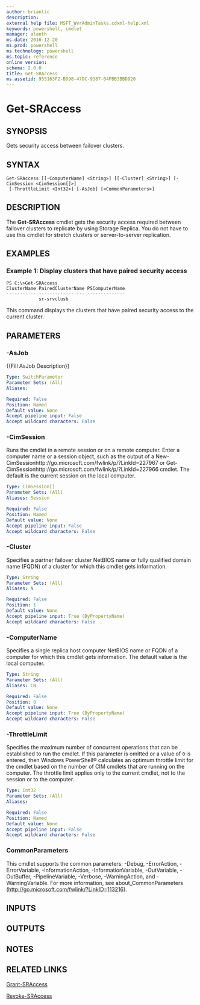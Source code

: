 ```yaml
---
author: brianlic
description: 
external help file: MSFT_WvrAdminTasks.cdxml-help.xml
keywords: powershell, cmdlet
manager: alanth
ms.date: 2016-12-20
ms.prod: powershell
ms.technology: powershell
ms.topic: reference
online version: 
schema: 2.0.0
title: Get-SRAccess
ms.assetid: 955163F2-BD98-47DC-9387-04FBB3BBD920
---
```


# Get-SRAccess

## SYNOPSIS
Gets security access between failover clusters.

## SYNTAX

```
Get-SRAccess [[-ComputerName] <String>] [[-Cluster] <String>] [-CimSession <CimSession[]>]
 [-ThrottleLimit <Int32>] [-AsJob] [<CommonParameters>]
```

## DESCRIPTION
The **Get-SRAccess** cmdlet gets the security access required between failover clusters to replicate by using Storage Replica.
You do not have to use this cmdlet for stretch clusters or server-to-server replication.

## EXAMPLES

### Example 1: Display clusters that have paired security access
```
PS C:\>Get-SRAccess
ClusterName PairedClusterName PSComputerName
----------- ----------------- --------------
            sr-srvclusb
```

This command displays the clusters that have paired security access to the current cluster.

## PARAMETERS

### -AsJob
{{Fill AsJob Description}}

```yaml
Type: SwitchParameter
Parameter Sets: (All)
Aliases: 

Required: False
Position: Named
Default value: None
Accept pipeline input: False
Accept wildcard characters: False
```

### -CimSession
Runs the cmdlet in a remote session or on a remote computer.
Enter a computer name or a session object, such as the output of a New-CimSessionhttp://go.microsoft.com/fwlink/p/?LinkId=227967 or Get-CimSessionhttp://go.microsoft.com/fwlink/p/?LinkId=227966 cmdlet.
The default is the current session on the local computer.

```yaml
Type: CimSession[]
Parameter Sets: (All)
Aliases: Session

Required: False
Position: Named
Default value: None
Accept pipeline input: False
Accept wildcard characters: False
```

### -Cluster
Specifies a partner failover cluster NetBIOS name or fully qualified domain name (FQDN) of a cluster for which this cmdlet gets information.

```yaml
Type: String
Parameter Sets: (All)
Aliases: N

Required: False
Position: 1
Default value: None
Accept pipeline input: True (ByPropertyName)
Accept wildcard characters: False
```

### -ComputerName
Specifies a single replica host computer NetBIOS name or FQDN of a computer for which this cmdlet gets information.
The default value is the local computer.

```yaml
Type: String
Parameter Sets: (All)
Aliases: CN

Required: False
Position: 0
Default value: None
Accept pipeline input: True (ByPropertyName)
Accept wildcard characters: False
```

### -ThrottleLimit
Specifies the maximum number of concurrent operations that can be established to run the cmdlet.
If this parameter is omitted or a value of `0` is entered, then Windows PowerShell® calculates an optimum throttle limit for the cmdlet based on the number of CIM cmdlets that are running on the computer.
The throttle limit applies only to the current cmdlet, not to the session or to the computer.

```yaml
Type: Int32
Parameter Sets: (All)
Aliases: 

Required: False
Position: Named
Default value: None
Accept pipeline input: False
Accept wildcard characters: False
```

### CommonParameters
This cmdlet supports the common parameters: -Debug, -ErrorAction, -ErrorVariable, -InformationAction, -InformationVariable, -OutVariable, -OutBuffer, -PipelineVariable, -Verbose, -WarningAction, and -WarningVariable. For more information, see about_CommonParameters (http://go.microsoft.com/fwlink/?LinkID=113216).

## INPUTS

## OUTPUTS

## NOTES

## RELATED LINKS

[Grant-SRAccess](./Grant-SRAccess.md)

[Revoke-SRAccess](./Revoke-SRAccess.md)


